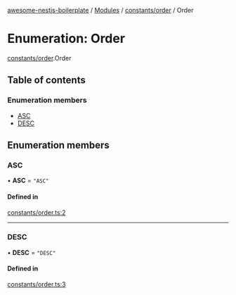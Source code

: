 [awesome-nestjs-boilerplate](../README.md) / [Modules](../modules.md) / [constants/order](../modules/constants_order.md) / Order

# Enumeration: Order

[constants/order](../modules/constants_order.md).Order

## Table of contents

### Enumeration members

- [ASC](constants_order.Order.md#asc)
- [DESC](constants_order.Order.md#desc)

## Enumeration members

### ASC

• **ASC** = `"ASC"`

#### Defined in

[constants/order.ts:2](https://github.com/klub-deepak/awesome-nest-boilerplate/blob/260b9ca/src/constants/order.ts#L2)

___

### DESC

• **DESC** = `"DESC"`

#### Defined in

[constants/order.ts:3](https://github.com/klub-deepak/awesome-nest-boilerplate/blob/260b9ca/src/constants/order.ts#L3)
